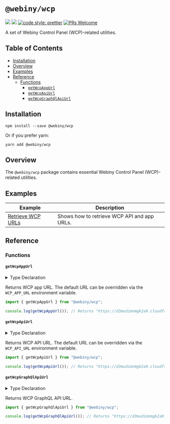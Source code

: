 # `@webiny/wcp`
[![](https://img.shields.io/npm/dw/@webiny/wcp.svg)](https://www.npmjs.com/package/@webiny/wcp)
[![](https://img.shields.io/npm/v/@webiny/wcp.svg)](https://www.npmjs.com/package/@webiny/wcp)
[![code style: prettier](https://img.shields.io/badge/code_style-prettier-ff69b4.svg?style=flat-square)](https://github.com/prettier/prettier)
[![PRs Welcome](https://img.shields.io/badge/PRs-welcome-brightgreen.svg?style=flat-square)](http://makeapullrequest.com)

A set of Webiny Control Panel (WCP)-related utilities.

## Table of Contents

-   [Installation](#installation)
-   [Overview](#overview)
-   [Examples](#examples)
-   [Reference](#reference)
    -   [Functions](#functions)
        -   [`getWcpAppUrl`](#getWcpAppUrl)
        -   [`getWcpApiUrl`](#getWcpApiUrl)
        -   [`getWcpGraphQlApiUrl`](#getWcpGraphQlApiUrl)

## Installation

```
npm install --save @webiny/wcp
```

Or if you prefer yarn:

```
yarn add @webiny/wcp
```


## Overview

The `@webiny/wcp` package contains essential Webiny Control Panel (WCP)-related utilities. 



## Examples

| Example | Description |
| ------- | ----------- |
| [Retrieve WCP URLs](./docs/examples/retrievingWcpUrls.md) | Shows how to retrieve WCP API and app URLs. |

## Reference

### Functions

#### `getWcpAppUrl`

<details>
<summary>Type Declaration</summary>
<p>

```ts
export declare const getWcpAppUrl: (path?: string | undefined) => string;
```

</p>
</details>  

Returns WCP app URL. The default URL can be overridden via the `WCP_APP_URL` environment variable.


```ts
import { getWcpAppUrl } from "@webiny/wcp";

console.log(getWcpAppUrl()); // Returns "https://d3mudimnmgk2a9.cloudfront.net".
```


#### `getWcpApiUrl`

<details>
<summary>Type Declaration</summary>
<p>

```ts
export declare const getWcpApiUrl: (path?: string | undefined) => string;
```

</p>
</details>  

Returns WCP API URL. The default URL can be overridden via the `WCP_API_URL` environment variable.


```ts
import { getWcpApiUrl } from "@webiny/wcp";

console.log(getWcpApiUrl()); // Returns "https://d3mudimnmgk2a9.cloudfront.net".
```

#### `getWcpGraphQlApiUrl`

<details>
<summary>Type Declaration</summary>
<p>

```ts
export declare const getWcpGraphQlApiUrl: (path?: string | undefined) => string;
```

</p>
</details>  

Returns WCP GraphQL API URL.


```ts
import { getWcpGraphQlApiUrl } from "@webiny/wcp";

console.log(getWcpGraphQlApiUrl()); // Returns "https://d3mudimnmgk2a9.cloudfront.net/graphql".
```

